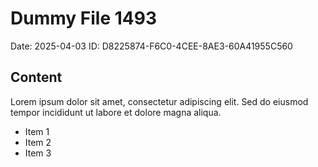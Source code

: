# Dummy File 1493

Date: 2025-04-03
ID: D8225874-F6C0-4CEE-8AE3-60A41955C560

## Content

Lorem ipsum dolor sit amet, consectetur adipiscing elit.
Sed do eiusmod tempor incididunt ut labore et dolore magna aliqua.

* Item 1
* Item 2
* Item 3
